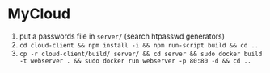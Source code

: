 # MyCloud

1. put a passwords file in `server/` (search htpasswd generators)
2. `cd cloud-client && npm install -i && npm run-script build && cd ..`
3. `cp -r cloud-client/build/ server/ && cd server && sudo docker build -t webserver . && sudo docker run webserver -p 80:80 -d && cd ..`
